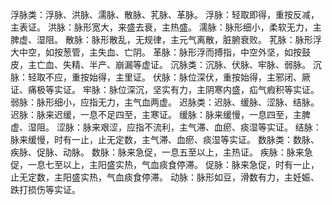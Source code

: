 浮脉类：浮脉、洪脉、濡脉、散脉、芤脉、革脉。
浮脉：轻取即得，重按反减，主表证。
洪脉：脉形宽大，来盛去衰，主热盛。
濡脉：脉形细小，柔软无力，主脾虚、湿阻。
散脉：脉形散乱，无规律，主元气离散，脏腑衰败。
芤脉：脉形浮大中空，如按葱管，主失血、亡阴。
革脉：脉形浮而搏指，中空外坚，如按鼓皮，主亡血、失精、半产、崩漏等虚证。
沉脉类：沉脉、伏脉、牢脉、弱脉。
沉脉：轻取不应，重按始得，主里证。
伏脉：脉位深伏，重按始得，主邪闭、厥证、痛极等实证。
牢脉：脉位深沉，坚实有力，主阴寒内盛，疝气瘕积等实证。
弱脉：脉形细小，应指无力，主气血两虚。
迟脉类：迟脉、缓脉、涩脉、结脉。
迟脉：脉来迟缓，一息不足四至，主寒证。
缓脉：脉来缓慢，一息四至，主脾虚、湿阻。
涩脉：脉来艰涩，应指不流利，主气滞、血瘀、痰湿等实证。
结脉：脉来缓慢，时有一止，止无定数，主气滞、血瘀、痰湿等实证。
数脉类：数脉、疾脉、促脉、动脉。
数脉：脉来急促，一息五至以上，主热证。
疾脉：脉来急促，一息七至以上，主阳盛实热，气血痰食停滞。
促脉：脉来急促，时有一止，止无定数，主阳盛实热，气血痰食停滞。
动脉：脉形如豆，滑数有力，主妊娠、跌打损伤等实证。